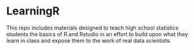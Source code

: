 # LearningR
This repo includes materials designed to teach high school statistics students the basics of R and Rstudio in an effort to build upon what they learn in class and expose them to the work of real data scientists.

